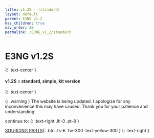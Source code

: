 ```yaml
---
title: v1.2S - (standard)
layout: default
parent: E3NG v1.2
has_children: true
nav_order: 20
permalink: /E3NG_v1_2/standard
---
```

# E3NG v1.2S
{: .text-center }
#### v1.2S = standard, simple, kit version
{: .text-center }

{: .warning }
The website is being updated. I apologize for any inconvenience this may have caused. Thank you for your patience and understanding!

continue to:
{: .text-right .lh-0 .pt-8 }

[SOURCING PARTS]{: .btn .fs-6 .fw-300 .text-yellow-300 }
{: .text-right }

[SOURCING PARTS]: https://rh3d.xyz/E3NG_v1_2/standard/sourcing_parts
